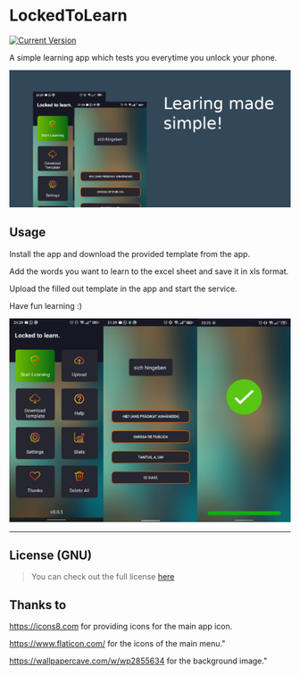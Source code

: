 # LockedToLearn


[![Current Version](https://img.shields.io/badge/version-1.0.0-green.svg)](https://github.com/ChargeIn/LockedToLearn)

A simple learning app which tests you everytime you unlock your phone.

![Terminal Preview](https://github.com/ChargeIn/LockedToLearn/blob/master/pictures/main_grafic.png)

## Usage

Install the app and download the provided template from the app.

Add the words you want to learn to the excel sheet and save it in xls format.

Upload the filled out template in the app and start the service.

Have fun learning :)

![Terminal Preview](https://github.com/ChargeIn/LockedToLearn/blob/master/pictures/preview.png)

---
## License (GNU)

>You can check out the full license [here](https://github.com/ChargeIn/LockedToLearn/blob/master/LICENSE)


## Thanks to

https://icons8.com for providing icons for the main app icon.

https://www.flaticon.com/ for the icons of the main menu."

https://wallpapercave.com/w/wp2855634 for the background image."
